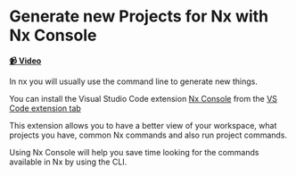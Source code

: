 # Generate new Projects for Nx with Nx Console

**[📹 Video](https://egghead.io/lessons/egghead-generate-new-projects-for-nx-with-nx-console)**

In nx you will usually use the command line to generate new things.

You can install the Visual Studio Code extension [Nx Console](https://nx.dev/latest/react/cli/console#nx-console) from the [VS Code extension tab](https://marketplace.visualstudio.com/items?itemName=nrwl.angular-console)

This extension allows you to have a better view of your workspace, what projects you have, common Nx commands and also run project commands.

Using Nx Console will help you save time looking for the commands available in Nx by using the CLI.